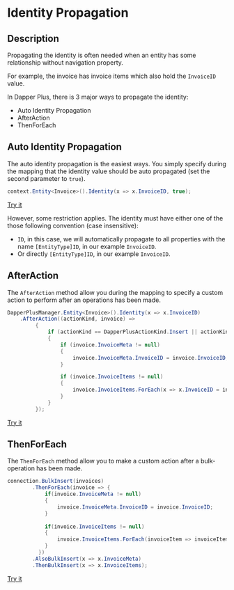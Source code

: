 # Identity Propagation

## Description

Propagating the identity is often needed when an entity has some relationship without navigation property.

For example, the invoice has invoice items which also hold the `InvoiceID` value.

In Dapper Plus, there is 3 major ways to propagate the identity:

- Auto Identity Propagation
- AfterAction
- ThenForEach

## Auto Identity Propagation

The auto identity propagation is the easiest ways. You simply specify during the mapping that the identity value should be auto propagated (set the second parameter to `true`).

```csharp
context.Entity<Invoice>().Identity(x => x.InvoiceID, true);
```
[Try it](https://dotnetfiddle.net/LBfItU)

However, some restriction applies. The identity must have either one of the those following convention (case insensitive):

- `ID`, in this case, we will automatically propagate to all properties with the name `[EntityType]ID`, in our example `InvoiceID`.
- Or directly `[EntityType]ID`, in our example `InvoiceID`.

## AfterAction

The `AfterAction` method allow you during the mapping to specify a custom action to perform after an operations has been made.

```csharp
DapperPlusManager.Entity<Invoice>().Identity(x => x.InvoiceID)
	.AfterAction((actionKind, invoice) =>
		 {
			 if (actionKind == DapperPlusActionKind.Insert || actionKind == DapperPlusActionKind.Merge)
			 {
				 if (invoice.InvoiceMeta != null)
				 {
					 invoice.InvoiceMeta.InvoiceID = invoice.InvoiceID;
				 }

				 if (invoice.InvoiceItems != null)
				 {
					 invoice.InvoiceItems.ForEach(x => x.InvoiceID = invoice.InvoiceID);
				 }
			 }
		 });
```
[Try it](https://dotnetfiddle.net/yDPhxS)

## ThenForEach

The `ThenForEach` method allow you to make a custom action after a bulk-operation has been made.

```csharp
connection.BulkInsert(invoices)
		.ThenForEach(invoice => {
			if(invoice.InvoiceMeta != null)
			{
				invoice.InvoiceMeta.InvoiceID = invoice.InvoiceID;
			}
			  
			if(invoice.InvoiceItems != null)
			{
				invoice.InvoiceItems.ForEach(invoiceItem => invoiceItem.InvoiceID = invoice.InvoiceID);
			}
		  })
		.AlsoBulkInsert(x => x.InvoiceMeta)
		.ThenBulkInsert(x => x.InvoiceItems);
```
[Try it](https://dotnetfiddle.net/HhJ06l)
